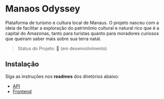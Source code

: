 # Manaos Odyssey

Plataforma de turismo e cultura local de Manaus. O projeto nasceu com a ideia de facilitar a exploração do patrimônio cultural e natural rico que é a capital do Amazonas, tanto para turistas quanto para moradores curiosos que queiram saber mais sobre sua terra natal.

> Status do Projeto: 🚧 (em desenvolvimento)

## Instalação

Siga as instruções nos **readmes** dos diretórios abaixo:
* [API](https://github.com/gustavof04/manaos-odyssey/tree/main/backend)
* [Frontend](https://github.com/gustavof04/manaos-odyssey/tree/main/frontend)
